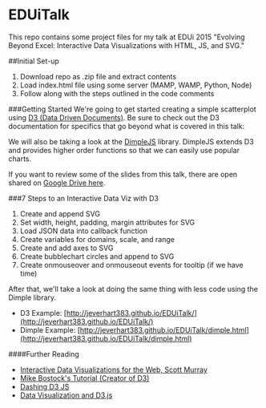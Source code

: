 # EDUiTalk
This repo contains some project files for my talk at EDUi 2015 "Evolving Beyond Excel: Interactive Data Visualizations with HTML, JS, and SVG."

##Initial Set-up
1. Download repo as .zip file and extract contents
2. Load index.html file using some server (MAMP, WAMP, Python, Node)
3. Follow along with the steps outlined in the code comments

###Getting Started 
We're going to get started creating a simple scatterplot using [D3 (Data Driven Documents)](http://d3js.org/). Be sure to check out the D3 documentation for specifics that go beyond what is covered in this talk: 

We will also be taking a look at the [DimpleJS](http://dimplejs.org/) library. DimpleJS extends D3 and provides higher order functions so that we can easily use popular charts. 

If you want to review some of the slides from this talk, there are open shared on [Google Drive here](https://docs.google.com/presentation/d/1kIVbxSfAjp33NMXiEgmVMbyppJh9YYjh4A5P0dK7Z8A/edit?usp=sharing). 

###7 Steps to an Interactive Data Viz with D3
1. Create and append SVG
2. Set width, height, padding, margin attributes for SVG
3. Load JSON data into callback function
4. Create variables for domains, scale, and range
5. Create and add axes to SVG
6. Create bubblechart circles and append to SVG
7. Create onmouseover and onmouseout events for tooltip (if we have time)

After that, we'll take a look at doing the same thing with less code using the Dimple library. 

* D3 Example: [http://jeverhart383.github.io/EDUiTalk/](http://jeverhart383.github.io/EDUiTalk/)
* Dimple Example: [http://jeverhart383.github.io/EDUiTalk/dimple.html](http://jeverhart383.github.io/EDUiTalk/dimple.html)

####Further Reading

* [Interactive Data Visualizations for the Web, Scott Murray](http://chimera.labs.oreilly.com/books/1230000000345/index.html)
* [Mike Bostock's Tutorial (Creator of D3)](https://github.com/mbostock/d3/wiki/Tutorials)
* [Dashing D3 JS](https://www.dashingd3js.com/)
* [Data Visualization and D3.js](https://www.udacity.com/course/data-visualization-and-d3js--ud507)




